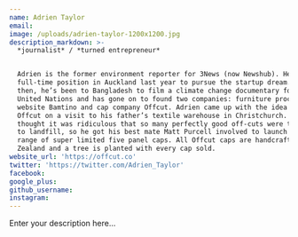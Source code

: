 ```yaml
---
name: Adrien Taylor
email:
image: /uploads/adrien-taylor-1200x1200.jpg
description_markdown: >-
  *journalist* / *turned entrepreneur*


  Adrien is the former environment reporter for 3News (now Newshub). He left his
  full-time position in Auckland last year to pursue the startup dream. Since
  then, he’s been to Bangladesh to film a climate change documentary for the
  United Nations and has gone on to found two companies: furniture procurement
  website Bamtino and cap company Offcut. Adrien came up with the idea for
  Offcut on a visit to his father’s textile warehouse in Christchurch. He
  thought it was ridiculous that so many perfectly good off-cuts were thrown out
  to landfill, so he got his best mate Matt Purcell involved to launch their
  range of super limited five panel caps. All Offcut caps are handcrafted in New
  Zealand and a tree is planted with every cap sold.
website_url: 'https://offcut.co'
twitter: 'https://twitter.com/Adrien_Taylor'
facebook:
google_plus:
github_username:
instagram:
---
```


Enter your description here...
